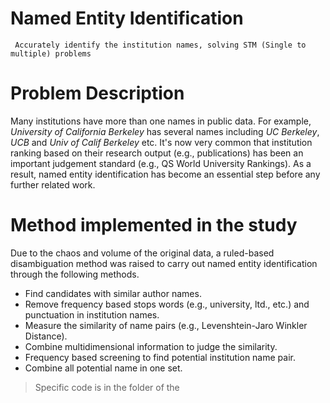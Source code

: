 # Named Entity Identification
     Accurately identify the institution names, solving STM (Single to multiple) problems

# Problem Description
Many institutions have more than one names in public data. For example, *University of California Berkeley* has several names including 
*UC Berkeley*, *UCB* and *Univ of Calif Berkeley* etc. It's now very common that institution ranking based on their research output (e.g., publications) has been an important judgement standard (e.g., QS World University Rankings). As a result, named entity identification has become an essential step before any further related work.

# Method implemented in the study
Due to the chaos and volume of the original data, a ruled-based disambiguation method was raised to carry out named entity identification through the following methods.
- Find candidates with similar author names.
- Remove frequency based stops words (e.g., university, ltd., etc.) and punctuation in institution names.
- Measure the similarity of name pairs (e.g., Levenshtein-Jaro Winkler Distance).
- Combine multidimensional information to judge the similarity.
- Frequency based screening to find potential institution name pair.
- Combine all potential name in one set.
> Specific code is in the folder of the 
